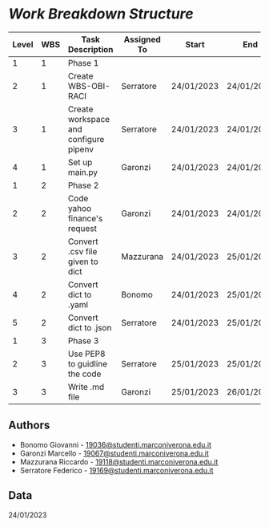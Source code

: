 ﻿# ___Work Breakdown Structure___

|Level|WBS|Task Description|Assigned To|Start|End|Notes|
|-----|---|----------------|-----------|-----|---|-----|
| 1   | 1 | Phase 1| | | |
| 2   | 1 | Create WBS-OBI-RACI | Serratore|24/01/2023|24/01/2023| |
| 3   | 1 | Create workspace and configure pipenv| Serratore|24/01/2023|24/01/2023| |
| 4   | 1 | Set up main.py|Garonzi|24/01/2023|24/01/2023| |
| 1   | 2 | Phase 2| | | | |
| 2   | 2 | Code yahoo finance's request|Garonzi|24/01/2023|24/01/2023|Use requests library|
| 3   | 2 | Convert .csv file given to dict |Mazzurana|24/01/2023|25/01/2023|Use csv library|
| 4   | 2 | Convert dict to .yaml|Bonomo|24/01/2023|25/01/2023|Use pyyaml library|
| 5   | 2 | Convert dict to .json|Serratore|24/01/2023|25/01/2023|Use json library|
| 1   | 3 | Phase 3| | | | |
| 2   | 3 | Use PEP8 to guidline the code|Serratore|25/01/2023|25/01/2023||
| 3   | 3 | Write .md file|Garonzi|25/01/2023|26/01/2023||


## Authors

- Bonomo Giovanni - 19036@studenti.marconiverona.edu.it
- Garonzi Marcello - 19067@studenti.marconiverona.edu.it
- Mazzurana Riccardo - 19118@studenti.marconiverona.edu.it
- Serratore Federico - 19169@studenti.marconiverona.edu.it

## Data

24/01/2023
